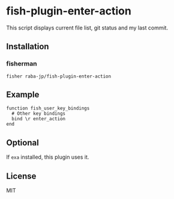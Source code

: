# fish-plugin-enter-action

This script displays current file list, git status and my last commit.

## Installation
### fisherman
```
fisher raba-jp/fish-plugin-enter-action
```

## Example
```
function fish_user_key_bindings
  # Other key bindings
  bind \r enter_action
end
```

## Optional
If `exa` installed, this plugin uses it.

## License
MIT

